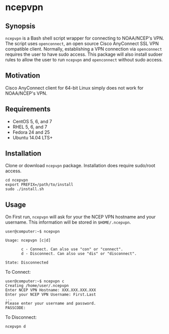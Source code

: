 # ncepvpn

## Synopsis

`ncepvpn` is a Bash shell script wrapper for connecting to NOAA/NCEP's VPN. The script uses `openconnect`, an open source Cisco AnyConnect SSL VPN compatible client. Normally, establishing a VPN connection via `openconnect` requires the user to have sudo access. This package will also install sudoer rules to allow the user to run `ncepvpn` and `openconnect` without sudo access.

## Motivation

Cisco AnyConnect client for 64-bit Linux simply does not work for NOAA/NCEP's VPN.

## Requirements

* CentOS 5, 6, and 7
* RHEL 5, 6, and 7
* Fedora 24 and 25
* Ubuntu 14.04 LTS+

## Installation

Clone or download `ncepvpn` package.  Installation does require sudo/root access.

```shell
cd ncepvpn
export PREFIX=/path/to/install
sudo ./install.sh
```

## Usage

On First run, `ncepvpn` will ask for your the NCEP VPN hostname and your username.  This information will be stored in `$HOME/.ncepvpn`.

```shell
user@computer:~$ ncepvpn

Usage: ncepvpn [c|d]

       c - Connect. Can also use "con" or "connect".
       d - Disconnect. Can also use "dis" or "disconnect".

State: Disconnected
```

To Connect:

```shell
user@computer:~$ ncepvpn c
Creating /home/user/.ncepvpn
Enter NCEP VPN Hostname: XXX.XXX.XXX.XXX
Enter your NCEP VPN Username: First.Last
...
Please enter your username and password.
PASSCODE:
```

To Disconnect:

```shell
ncepvpn d
```
